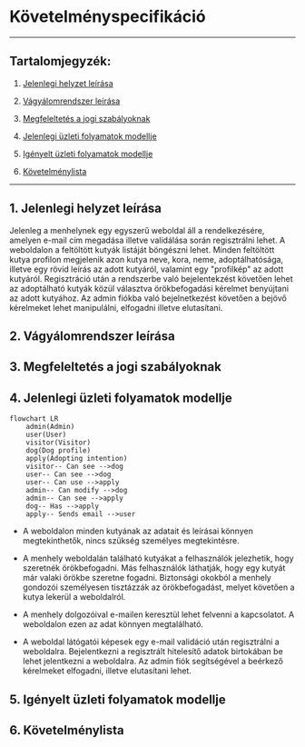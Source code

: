 # Követelményspecifikáció

---

## Tartalomjegyzék:
1. [Jelenlegi helyzet leírása](#1-jelenlegi-helyzet-leírása)

2. [Vágyálomrendszer leírása](#2-vágyálomrendszer-leírása)

3. [Megfeleltetés a jogi szabályoknak](#3-megfeleltetés-a-jogi-szabályoknak)

4. [Jelenlegi üzleti folyamatok modellje](#4-jelenlegi-üzleti-folyamatok-modellje)

5. [Igényelt üzleti folyamatok modellje](#5-igényelt-üzleti-folyamatok-modellje)

6. [Követelménylista](#6-követelménylista)

---

## 1. Jelenlegi helyzet leírása

Jelenleg a menhelynek egy egyszerű weboldal áll a rendelkezésére, amelyen e-mail cím megadása illetve validálása során regisztrálni lehet. A weboldalon a feltöltött kutyák listáját böngészni lehet. Minden feltöltött kutya profilon megjelenik azon kutya neve, kora, neme, adoptálhatósága, illetve egy rövid leírás az adott kutyáról, valamint egy "profilkép" az adott kutyáról. Regisztráció után a rendszerbe való bejelentekzést követően lehet az adoptálható kutyák közül választva örökbefogadási kérelmet benyújtani az adott kutyához. Az admin fiókba való bejelnetkezést követően a bejövő kérelmeket lehet manipulálni, elfogadni illetve elutasítani.

## 2. Vágyálomrendszer leírása

## 3. Megfeleltetés a jogi szabályoknak

## 4. Jelenlegi üzleti folyamatok modellje

```mermaid
flowchart LR
    admin(Admin)
    user(User)
    visitor(Visitor)
    dog(Dog profile)
    apply(Adopting intention)
    visitor-- Can see -->dog
    user-- Can see -->dog
    user-- Can use -->apply
    admin-- Can modify -->dog
    admin-- Can see -->apply
    dog-- Has -->apply
    apply-- Sends email -->user
```

- A weboldalon minden kutyának az adatait és leírásai könnyen megtekinthetők, nincs szükség személyes megtekintésre.

- A menhely weboldalán található kutyákat a felhasználók jelezhetik, hogy szeretnék örökbefogadni. Más felhasználók láthatják, hogy egy kutyát már valaki örökbe szeretne fogadni. Biztonsági okokból a menhely gondozói személyesen tisztázzák az örökbefogadást, melyet követően a kutya lekerül a weboldalról.

- A menhely dolgozóival e-mailen keresztül lehet felvenni a kapcsolatot. A weboldalon ezen az adat könnyen megtalálható.

- A weboldal látógatói képesek egy e-mail validáció után regisztrálni a weboldalra. Bejelentkezni a regisztrált hitelesítő adatok birtokában be lehet jelentkezni a weboldalra. Az admin fiók segítségével a beérkező kérelmeket elfogadni, illetve elutasítani lehet.

## 5. Igényelt üzleti folyamatok modellje

## 6. Követelménylista
